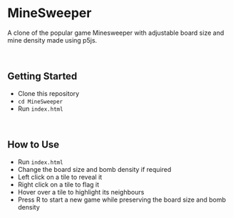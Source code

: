 # MineSweeper
A clone of the popular game Minesweeper with adjustable board size and mine density made using p5js.

<br>

## Getting Started
* Clone this repository
* ```cd MineSweeper```
* Run ```index.html```

<br>

## How to Use
* Run ```index.html```
* Change the board size and bomb density if required
* Left click on a tile to reveal it
* Right click on a tile to flag it
* Hover over a tile to highlight its neighbours
* Press R to start a new game while preserving the board size and bomb density
